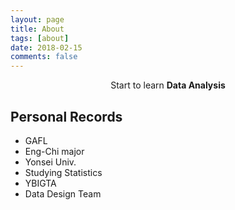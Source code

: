 ```yaml
---
layout: page
title: About
tags: [about]
date: 2018-02-15
comments: false
---
```

    
<center>Start to learn <b>Data Analysis</b></center>

## Personal Records
* GAFL
* Eng-Chi major
* Yonsei Univ.
* Studying Statistics
* YBIGTA
* Data Design Team
